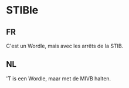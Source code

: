 # STIBle

## FR
C'est un Wordle, mais avec les arrêts de la STIB.

## NL
'T is een Wordle, maar met de MIVB halten.